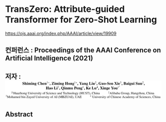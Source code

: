 # TransZero: Attribute-guided Transformer for Zero-Shot Learning

https://ojs.aaai.org/index.php/AAAI/article/view/19909

## 컨퍼런스 :  Proceedings of the AAAI Conference on Artificial Intelligence (2021)
## 저자 : ![Alt text](image.png)

## Abstract